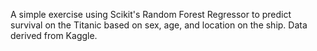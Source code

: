 A simple exercise using Scikit's Random Forest Regressor to predict survival on the Titanic based on sex, age, and location on the ship. Data derived from Kaggle.
